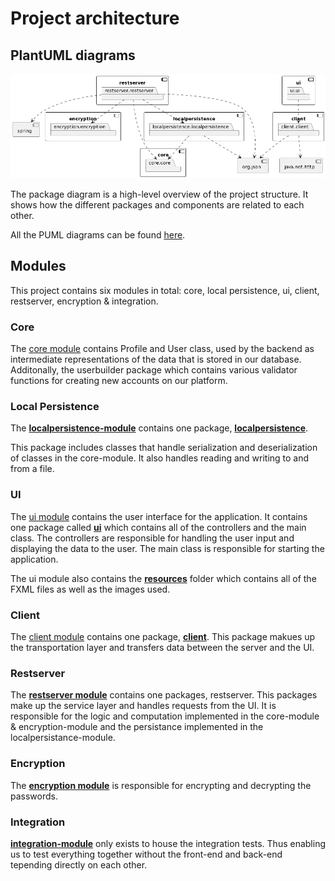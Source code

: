 # Project architecture

## PlantUML diagrams

![Package Diagram](..\project-architecture\PUML-diagrams\PackageDiagram.png)

The package diagram is a high-level overview of the project structure. It shows how the different packages and components are related to each other.

All the PUML diagrams can be found [here](PUML-diagrams).

## Modules

This project contains six modules in total: core, local persistence, ui, client, restserver, encryption & integration.

### Core

The [core module](../../passwordManager/core/) contains Profile and User class, used by the backend as intermediate representations of the data that is stored in our database. Additonally, the userbuilder package which contains various validator functions for creating new accounts on our platform.

### Local Persistence

The **[localpersistence-module](/passwordManager/localpersistence)** contains one package, **[localpersistence](/passwordManager/localpersistence/src/main/java/localpersistence)**.

This package includes classes that handle serialization and deserialization of classes in the core-module. It also handles reading and writing to and from a file.

### UI

The [ui module](../../passwordManager/ui/) contains the user interface for the application. It contains one package called [**ui**](../../passwordManager/ui/src/main/java/ui/) which contains all of the controllers and the main class. The controllers are responsible for handling the user input and displaying the data to the user. The main class is responsible for starting the application.

The ui module also contains the [**resources**](../../passwordManager/ui/src/main/resources/) folder which contains all of the FXML files as well as the images used.

### Client

The [client module](/passwordManager/client/) contains one package, **[client](/get-fit/client/src/main/java/client)**. This package makues up the transportation layer and transfers data between the server and the UI.

### Restserver

The **[restserver module](../../passwordManager/restserver/)** contains one packages, restserver. This packages make up the service layer and handles requests from the UI. It is responsible for the logic and computation implemented in the core-module & encryption-module and the persistance implemented in the localpersistance-module.

### Encryption

The **[encryption module](/passwordManager/encryption/)** is responsible for encrypting and decrypting the passwords.

### Integration

**[integration-module](/passwordManager/integration/)** only exists to house the integration tests. Thus enabling us to test everything together without the front-end and back-end tepending directly on each other.
